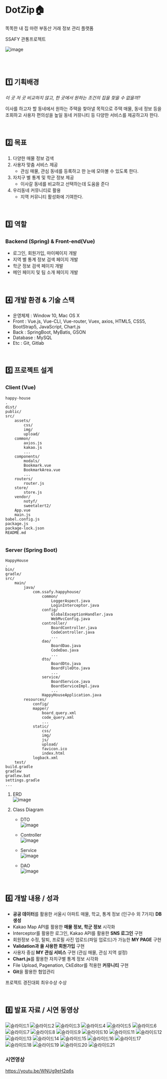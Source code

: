 # DotZip🏠
똑똑한 내 집 마련
부동산 거래 정보 관리 플랫폼

SSAFY 관통프로젝트

![image](https://user-images.githubusercontent.com/38212743/123923071-9cf3b700-d9c3-11eb-9d96-6ed5b8e9f4eb.png)

<br><br>

<h2> 1️⃣ 기획배경 </h2>

*이 곳 저 곳 비교하지 않고, 한 곳에서 원하는 조건의 집을 찾을 수 없을까?*
<br>

이사를 하고자 할 동네에서 원하는 주택을 찿아낼 목적으로 주택 매물, 동네 정보 등을 조회하고 사용자 편의성을 높일 동네 커뮤니티 등 다양한 서비스를 제공하고자 한다.

<br>

## 2️⃣ 목표

1. 다양한 매물 정보 검색
2. 사용자 맞춤 서비스 제공 
    - 관심 매물, 관심 동네를 등록하고 한 눈에 모아볼 수 있도록 한다.
3. 자치구 별 통계 및 학군 정보 제공
    - 이사갈 동네를 비교하고 선택하는데 도움을 준다
4. 우리동네 커뮤니티로 활용
    - 지역 커뮤니티 활성화에 기여한다.
<br>

## 3️⃣ 역할

<h3>Backend (Spring) & Front-end(Vue)</h3>

  - 로그인, 회원가입, 마이페이지 개발  
  - 지역 별 통계 정보 검색 페이지 개발  
  - 학군 정보 검색 페이지 개발  
  - 메인 페이지 및 팀 소개 페이지 개발  
<br>

## 4️⃣ 개발 환경 & 기술 스택
  - 운영체제 : Window 10, Mac OS X
  - Front : Vue.js, Vue-CLI, Vue-router, Vuex, axios, HTML5, CSS5, BootStrap5, JavaScript, Chart.js
  - Back : SpringBoot, MyBatis, GSON
  - Database : MySQL
  - Etc : Git, Gitlab
<br>

## 5️⃣ 프로젝트 설계

### Client (Vue)
```
happy-house
.
dist/
public/
src/
    assets/
        css/
        img/
        upload/
    common/
        axios.js
        kakao.js
        ...
    components/
        modals/
        Bookmark.vue
        BookmarkArea.vue
        ...
    routers/
        router.js
    store/
        store.js
    vendor/
        notyf/
        sweetalert2/
    App.vue
    main.js
babel.config.js
package.js
package-lock.json
README.md
    
```

### Server (Spring Boot)

```
HappyHouse
.
bin/
gradle/
src/
    main/
        java/
            com.ssafy.happyhouse/
                common/
                    LoggerAspect.java
                    LoginInterceptor.java
                config/
                    GlobalExceptionHandler.java
                    WebMvcConfig.java
                controller/
                    BoardController.java
                    CodeController.java
                    ...
                dao/
                    BoardDao.java
                    CodeDao.java
                    ...
                dto/
                    BoardDto.java
                    BoardFileDto.java
                    ...
                service/
                    BoardService.java
                    BoardServiceImpl.java
                    ...
                HappyHouseApplication.java
        resources/
            config/
            mapper/
                board_query.xml
                code_query.xml
                ...
            static/
                css/
                img/
                js/
                upload/
                favicon.ico
                index.html
            logback.xml
    test/
build.gradle
gradlew
gradlew.bat
settings.gradle
...

```

1. ERD  
    ![image](https://user-images.githubusercontent.com/38212743/123883235-90e80500-d983-11eb-8961-2e69441046a6.png)

2. Class Diagram  
    - DTO  
        ![image](https://user-images.githubusercontent.com/38212743/123883257-a0674e00-d983-11eb-8ee6-9c9e422d81be.png)

    - Controller  
        ![image](https://user-images.githubusercontent.com/38212743/123883264-a3623e80-d983-11eb-982c-d4ffd3af1e27.png)
    
    - Service  
        ![image](https://user-images.githubusercontent.com/38212743/123883278-aa894c80-d983-11eb-923b-da42726aad3f.png)

    - DAO  
        ![image](https://user-images.githubusercontent.com/38212743/123883288-af4e0080-d983-11eb-985f-60f2f93ed1c4.png)



<br>

## 6️⃣ 개발 내용 / 성과

  - **공공 데이터**를 활용한 서울시 아파트 매물, 학교, 통계 정보 (인구수 외 7가지) **DB 생성**
  - Kakao Map API를 활용한 **매물 정보, 학군 정보** 시각화
  - Interceptor를 활용한 로그인, Kakao API를 활용한 **SNS 로그인** 구현
  - 회원정보 수정, 탈퇴, 프로필 사진 업로드(파일 업로드)가 가능한 **MY PAGE** 구현
  - **Validation과 을 사용한 회원가입** 구현
  - 사용자 중심 **MY 관심 서비스** 구현 (관심 매물, 관심 지역 설정)
  - **Chart.js**를 활용한 자치구별 통계 정보 시각화
  - File Upload, Pagenation, CkEditor를 적용한 **커뮤니티** 구현
  - **Git**을 활용한 협업관리


  프로젝트 경진대회 최우수상 수상
  
<br>

## 8️⃣ 발표 자료 / 시연 동영상
![슬라이드1](https://user-images.githubusercontent.com/38212743/119929581-c7afb180-bfb8-11eb-9d56-e7378800666b.PNG)
![슬라이드2](https://user-images.githubusercontent.com/38212743/119929585-c9797500-bfb8-11eb-843c-c47d63b9df7e.PNG)
![슬라이드3](https://user-images.githubusercontent.com/38212743/119929587-c9797500-bfb8-11eb-8463-8598712e9735.PNG)
![슬라이드4](https://user-images.githubusercontent.com/38212743/119929589-caaaa200-bfb8-11eb-8581-dfe3575a4301.PNG)
![슬라이드5](https://user-images.githubusercontent.com/38212743/119929591-caaaa200-bfb8-11eb-8f07-9123a5b58a8b.PNG)
![슬라이드6](https://user-images.githubusercontent.com/38212743/119929592-cb433880-bfb8-11eb-8866-379d90f50be3.PNG)
![슬라이드7](https://user-images.githubusercontent.com/38212743/119929593-cbdbcf00-bfb8-11eb-9d7d-87f011096c1f.PNG)
![슬라이드8](https://user-images.githubusercontent.com/38212743/119929595-cc746580-bfb8-11eb-90c7-0a40856bef6e.PNG)
![슬라이드9](https://user-images.githubusercontent.com/38212743/119929596-cc746580-bfb8-11eb-9451-b1b6ed46f3fe.PNG)
![슬라이드10](https://user-images.githubusercontent.com/38212743/119929597-cd0cfc00-bfb8-11eb-9a8c-13c7aecbd831.PNG)
![슬라이드11](https://user-images.githubusercontent.com/38212743/119929599-cda59280-bfb8-11eb-8e99-e358218a062a.PNG)
![슬라이드12](https://user-images.githubusercontent.com/38212743/119929601-ce3e2900-bfb8-11eb-94ba-8fa96ba46186.PNG)
![슬라이드13](https://user-images.githubusercontent.com/38212743/119929603-ced6bf80-bfb8-11eb-8b1b-733c1f0ebcdb.PNG)
![슬라이드14](https://user-images.githubusercontent.com/38212743/119929605-ced6bf80-bfb8-11eb-9c48-4ffead311ade.PNG)
![슬라이드15](https://user-images.githubusercontent.com/38212743/119929606-cf6f5600-bfb8-11eb-8dd4-7dda26d086ed.PNG)
![슬라이드16](https://user-images.githubusercontent.com/38212743/119929610-d007ec80-bfb8-11eb-9895-f8ca5dee44a3.PNG)
![슬라이드17](https://user-images.githubusercontent.com/38212743/119929613-d007ec80-bfb8-11eb-9e7b-088ed9b111b6.PNG)
![슬라이드18](https://user-images.githubusercontent.com/38212743/119929620-d0a08300-bfb8-11eb-88d3-e4a97d8f4cbc.PNG)
![슬라이드19](https://user-images.githubusercontent.com/38212743/119929621-d1391980-bfb8-11eb-88b9-d73e50d76e9b.PNG)
![슬라이드20](https://user-images.githubusercontent.com/38212743/119929623-d1d1b000-bfb8-11eb-81cf-e6d5dd8683e6.PNG)
![슬라이드21](https://user-images.githubusercontent.com/38212743/119929625-d1d1b000-bfb8-11eb-9c27-e10c724d0daf.PNG)

### 시연영상
https://youtu.be/WNUg9eH2q6s
